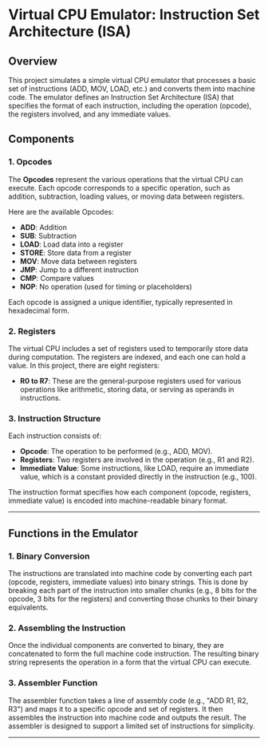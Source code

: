 # Virtual CPU Emulator: Instruction Set Architecture (ISA)

## Overview

This project simulates a simple virtual CPU emulator that processes a basic set of instructions (ADD, MOV, LOAD, etc.) and converts them into machine code. The emulator defines an Instruction Set Architecture (ISA) that specifies the format of each instruction, including the operation (opcode), the registers involved, and any immediate values.

## Components

### 1. Opcodes

The **Opcodes** represent the various operations that the virtual CPU can execute. Each opcode corresponds to a specific operation, such as addition, subtraction, loading values, or moving data between registers.

Here are the available Opcodes:

- **ADD**: Addition
- **SUB**: Subtraction
- **LOAD**: Load data into a register
- **STORE**: Store data from a register
- **MOV**: Move data between registers
- **JMP**: Jump to a different instruction
- **CMP**: Compare values
- **NOP**: No operation (used for timing or placeholders)

Each opcode is assigned a unique identifier, typically represented in hexadecimal form.

### 2. Registers

The virtual CPU includes a set of registers used to temporarily store data during computation. The registers are indexed, and each one can hold a value. In this project, there are eight registers:

- **R0 to R7**: These are the general-purpose registers used for various operations like arithmetic, storing data, or serving as operands in instructions.

### 3. Instruction Structure

Each instruction consists of:

- **Opcode**: The operation to be performed (e.g., ADD, MOV).
- **Registers**: Two registers are involved in the operation (e.g., R1 and R2).
- **Immediate Value**: Some instructions, like LOAD, require an immediate value, which is a constant provided directly in the instruction (e.g., 100).

The instruction format specifies how each component (opcode, registers, immediate value) is encoded into machine-readable binary format.

---

## Functions in the Emulator

### 1. Binary Conversion

The instructions are translated into machine code by converting each part (opcode, registers, immediate values) into binary strings. This is done by breaking each part of the instruction into smaller chunks (e.g., 8 bits for the opcode, 3 bits for the registers) and converting those chunks to their binary equivalents.

### 2. Assembling the Instruction

Once the individual components are converted to binary, they are concatenated to form the full machine code instruction. The resulting binary string represents the operation in a form that the virtual CPU can execute.

### 3. Assembler Function

The assembler function takes a line of assembly code (e.g., "ADD R1, R2, R3") and maps it to a specific opcode and set of registers. It then assembles the instruction into machine code and outputs the result. The assembler is designed to support a limited set of instructions for simplicity.

---
